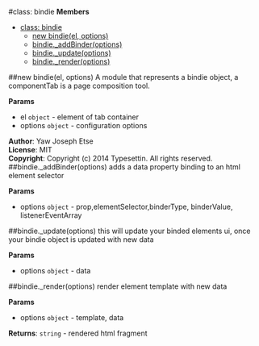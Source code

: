 <a name="bindie"></a>
#class: bindie
**Members**

* [class: bindie](#bindie)
  * [new bindie(el, options)](#new_bindie)
  * [bindie._addBinder(options)](#bindie#_addBinder)
  * [bindie._update(options)](#bindie#_update)
  * [bindie._render(options)](#bindie#_render)

<a name="new_bindie"></a>
##new bindie(el, options)
A module that represents a bindie object, a componentTab is a page composition tool.

**Params**

- el `object` - element of tab container  
- options `object` - configuration options  

**Author**: Yaw Joseph Etse  
**License**: MIT  
**Copyright**: Copyright (c) 2014 Typesettin. All rights reserved.  
<a name="bindie#_addBinder"></a>
##bindie._addBinder(options)
adds a data property binding to an html element selector

**Params**

- options `object` - prop,elementSelector,binderType, binderValue, listenerEventArray  

<a name="bindie#_update"></a>
##bindie._update(options)
this will update your binded elements ui, once your bindie object is updated with new data

**Params**

- options `object` - data  

<a name="bindie#_render"></a>
##bindie._render(options)
render element template with new data

**Params**

- options `object` - template, data  

**Returns**: `string` - rendered html fragment  
